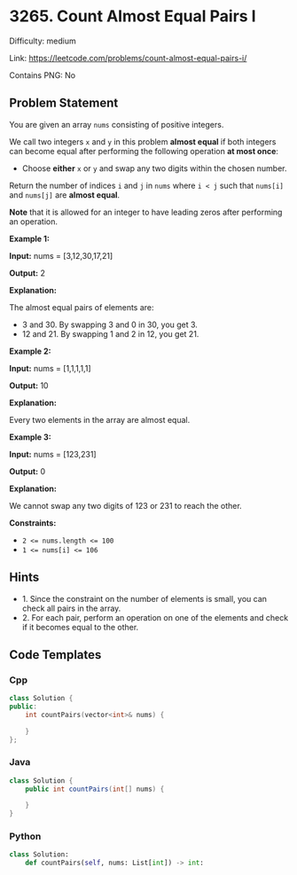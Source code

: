 # 3265. Count Almost Equal Pairs I

Difficulty: medium

Link: https://leetcode.com/problems/count-almost-equal-pairs-i/

Contains PNG: No

## Problem Statement

You are given an array `nums` consisting of positive integers.

We call two integers `x` and `y` in this problem **almost equal** if both integers can become equal after performing the following operation **at most once**:

* Choose **either** `x` or `y` and swap any two digits within the chosen number.

Return the number of indices `i` and `j` in `nums` where `i < j` such that `nums[i]` and `nums[j]` are **almost equal**.

**Note** that it is allowed for an integer to have leading zeros after performing an operation.

**Example 1:**

**Input:** nums \= \[3,12,30,17,21]

**Output:** 2

**Explanation:**

The almost equal pairs of elements are:

* 3 and 30\. By swapping 3 and 0 in 30, you get 3\.
* 12 and 21\. By swapping 1 and 2 in 12, you get 21\.

**Example 2:**

**Input:** nums \= \[1,1,1,1,1]

**Output:** 10

**Explanation:**

Every two elements in the array are almost equal.

**Example 3:**

**Input:** nums \= \[123,231]

**Output:** 0

**Explanation:**

We cannot swap any two digits of 123 or 231 to reach the other.

**Constraints:**

* `2 <= nums.length <= 100`
* `1 <= nums[i] <= 106`

## Hints

- 1\. Since the constraint on the number of elements is small, you can check all pairs in the array.
- 2\. For each pair, perform an operation on one of the elements and check if it becomes equal to the other.

## Code Templates

### Cpp
```cpp
class Solution {
public:
    int countPairs(vector<int>& nums) {
        
    }
};
```

### Java
```java
class Solution {
    public int countPairs(int[] nums) {
        
    }
}
```

### Python
```python
class Solution:
    def countPairs(self, nums: List[int]) -> int:
        
```

